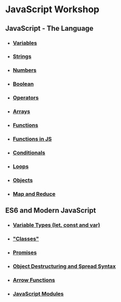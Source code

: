 # JavaScript Workshop

## JavaScript - The Language

- ### [Variables](./JS/Variables.md)
- ### [Strings](./JS/Strings.md)
- ### [Numbers](./JS/Numbers.md)
- ### [Boolean](./JS/Boolean.md)
- ### [Operators](./JS/Operators.md)
- ### [Arrays](./JS/Arrays.md)
- ### [Functions](./JS/Functions/README.md)
- ### [Functions in JS](./JS/Functions/Functions-in-JS.md)
- ### [Conditionals](./JS/Conditionals.md)
- ### [Loops](./JS/Loops.md)
- ### [Objects](./JS/Objects.md)
- ### [Map and Reduce](./JS/Map-and-Reduce.md)

## ES6 and Modern JavaScript

- ### [Variable Types (let, const and var)](ES6/Variable-Types.md)
- ### ["Classes"](ES6/Classes.md)
- ### [Promises](ES6/Classes.md)
- ### [Object Destructuring and Spread Syntax](ES6/Object-Destructuring.md)
- ### [Arrow Functions](ES6/Arrow-Functions.md)
- ### [JavaScript Modules](ES6/JavaScript-Modules.md)

